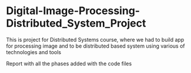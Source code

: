 # Digital-Image-Processing-Distributed_System_Project
This is project for Distributed Systems course, where we had to build app for processing image and to be distributed based system using various of technologies and tools

Report with all the phases added with the code files
